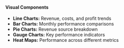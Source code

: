 #### Visual Components

- **Line Charts:** Revenue, costs, and profit trends
- **Bar Charts:** Monthly performance comparisons
- **Pie Charts:** Revenue source breakdown
- **Gauge Charts:** Key performance indicators
- **Heat Maps:** Performance across different metrics

